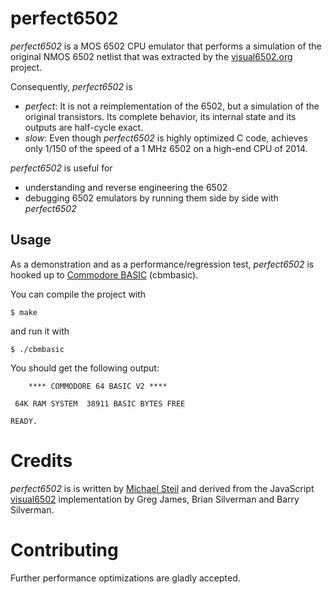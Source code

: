 # perfect6502

*perfect6502* is a MOS 6502 CPU emulator that performs a simulation of the original NMOS 6502 netlist that was extracted by the [visual6502.org](http://www.visual6502.org/) project.

Consequently, *perfect6502* is
* *perfect*: It is not a reimplementation of the 6502, but a simulation of the original transistors. Its complete behavior, its internal state and its outputs are half-cycle exact.
* *slow*: Even though *perfect6502* is highly optimized C code, achieves only 1/150 of the speed of a 1 MHz 6502 on a high-end CPU of 2014.

*perfect6502* is useful for
* understanding and reverse engineering the 6502
* debugging 6502 emulators by running them side by side with *perfect6502*

## Usage

As a demonstration and as a performance/regression test, *perfect6502* is hooked up to [Commodore BASIC](http://en.wikipedia.org/wiki/Commodore_BASIC) (cbmbasic).

You can compile the project with

	$ make

and run it with

	$ ./cbmbasic

You should get the following output:

		**** COMMODORE 64 BASIC V2 ****
	
	 64K RAM SYSTEM  38911 BASIC BYTES FREE
	
	READY.

# Credits

*perfect6502* is is written by [Michael Steil](http://www.pagetable.com/) and derived from the JavaScript [visual6502](https://github.com/trebonian/visual6502) implementation by Greg James, Brian Silverman and Barry Silverman.

# Contributing

Further performance optimizations are gladly accepted.